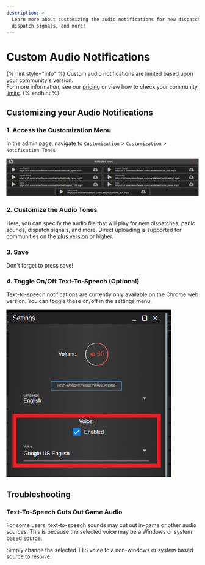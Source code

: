 ```yaml
---
description: >-
  Learn more about customizing the audio notifications for new dispatches,
  dispatch signals, and more!
---
```


# Custom Audio Notifications

{% hint style="info" %}
Custom audio notifications are limited based upon your community's version.\
For more information, see our [pricing](../../pricing/faq/) or view how to check your community [limits](../getting-started/view-your-limits.md).
{% endhint %}

## Customizing your Audio Notifications

### 1. Access the Customization Menu

In the admin page, navigate to `Customization` > `Customization` > `Notification Tones`&#x20;

![Sonoran CAD - Custom Audio Notifications](<../../.gitbook/assets/image (204).png>)

### 2. Customize the Audio Tones

Here, you can specify the audio file that will play for new dispatches, panic sounds, dispatch signals, and more. Direct uploading is supported for communities on the [plus version](../../pricing/faq/) or higher.

### 3. Save

Don't forget to press save!

### 4. Toggle On/Off Text-To-Speech (Optional)

Text-to-speech notifications are currently only available on the Chrome web version. You can toggle these on/off in the settings menu.

![Sonoran CAD - Toggle TTS](<../../.gitbook/assets/image (205).png>)

## Troubleshooting

### Text-To-Speech Cuts Out Game Audio

For some users, text-to-speech sounds may cut out in-game or other audio sources. This is because the selected voice may be a Windows or system based source.

Simply change the selected TTS voice to a non-windows or system based source to resolve.
